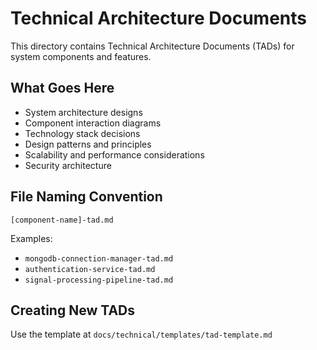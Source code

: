 # Technical Architecture Documents

This directory contains Technical Architecture Documents (TADs) for system components and features.

## What Goes Here

- System architecture designs
- Component interaction diagrams
- Technology stack decisions
- Design patterns and principles
- Scalability and performance considerations
- Security architecture

## File Naming Convention

`[component-name]-tad.md`

Examples:
- `mongodb-connection-manager-tad.md`
- `authentication-service-tad.md`
- `signal-processing-pipeline-tad.md`

## Creating New TADs

Use the template at `docs/technical/templates/tad-template.md`